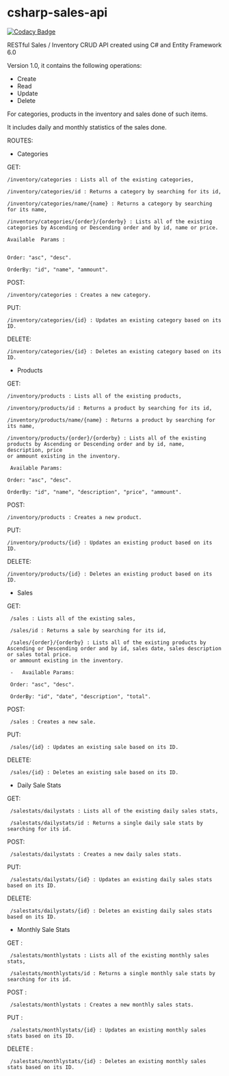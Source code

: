 # csharp-sales-api

[![Codacy Badge](https://api.codacy.com/project/badge/Grade/58918d55bdb1444ab9e5d5bbf99ec82e)](https://app.codacy.com/app/Bayke96/csharp-sales-api?utm_source=github.com&utm_medium=referral&utm_content=Bayke96/csharp-sales-api&utm_campaign=Badge_Grade_Dashboard)

RESTful Sales / Inventory CRUD API created using C# and Entity Framework 6.0

Version 1.0, it contains the following operations:

-   Create
-   Read
-   Update 
-   Delete

For categories, products in the inventory and sales done of such items.

It includes daily and monthly statistics of the sales done.

ROUTES:

-   Categories

   GET:	
	
	/inventory/categories : Lists all of the existing categories,
	
	/inventory/categories/id : Returns a category by searching for its id,
	
	/inventory/categories/name/{name} : Returns a category by searching for its name,
	
	/inventory/categories/{order}/{orderby} : Lists all of the existing categories by Ascending or Descending order and by id, name or price.
	
	Available  Params :
 
	
	Order: "asc", "desc".
	
	OrderBy: "id", "name", "ammount".
	
   POST:	
	
	/inventory/categories : Creates a new category.
	
   PUT:
	
	/inventory/categories/{id} : Updates an existing category based on its ID.
	
   DELETE:
	
	/inventory/categories/{id} : Deletes an existing category based on its ID.

-   Products

   GET:	
	
	/inventory/products : Lists all of the existing products,
	
	/inventory/products/id : Returns a product by searching for its id,
	
	/inventory/products/name/{name} : Returns a product by searching for its name,
	
	/inventory/products/{order}/{orderby} : Lists all of the existing products by Ascending or Descending order and by id, name, description, price 
	or ammount existing in the inventory.
	
	 Available Params:
	
	Order: "asc", "desc".
	
	OrderBy: "id", "name", "description", "price", "ammount".
	
   POST:	
	
	/inventory/products : Creates a new product.
	
   PUT:
	
	/inventory/products/{id} : Updates an existing product based on its ID.
	
   DELETE:
	
	/inventory/products/{id} : Deletes an existing product based on its ID.

-   Sales

   GET:	
	
	 /sales : Lists all of the existing sales,
	
	 /sales/id : Returns a sale by searching for its id,
	
	 /sales/{order}/{orderby} : Lists all of the existing products by Ascending or Descending order and by id, sales date, sales description or sales total price.
	 or ammount existing in the inventory.
	
	 -   Available Params:
	
	 Order: "asc", "desc".
	
	 OrderBy: "id", "date", "description", "total".
	
	
   POST:	
	
	 /sales : Creates a new sale.
	
   PUT:
	
	 /sales/{id} : Updates an existing sale based on its ID.
	
   DELETE:
	
	 /sales/{id} : Deletes an existing sale based on its ID.


-   Daily Sale Stats

   GET:	
	
	
	 /salestats/dailystats : Lists all of the existing daily sales stats,
	
	 /salestats/dailystats/id : Returns a single daily sale stats by searching for its id.
	
   POST:	
	
	 /salestats/dailystats : Creates a new daily sales stats.
	
   PUT:
	
	 /salestats/dailystats/{id} : Updates an existing daily sales stats based on its ID.
	
   DELETE:
	
	 /salestats/dailystats/{id} : Deletes an existing daily sales stats based on its ID.

-   Monthly Sale Stats

   GET   :		
	
	 /salestats/monthlystats : Lists all of the existing monthly sales stats,
	
	 /salestats/monthlystats/id : Returns a single monthly sale stats by searching for its id.
	
   POST   :	
	
	 /salestats/monthlystats : Creates a new monthly sales stats.
	
   PUT   :
	
	 /salestats/monthlystats/{id} : Updates an existing monthly sales stats based on its ID.
	
   DELETE   :
	
	 /salestats/monthlystats/{id} : Deletes an existing monthly sales stats based on its ID.
